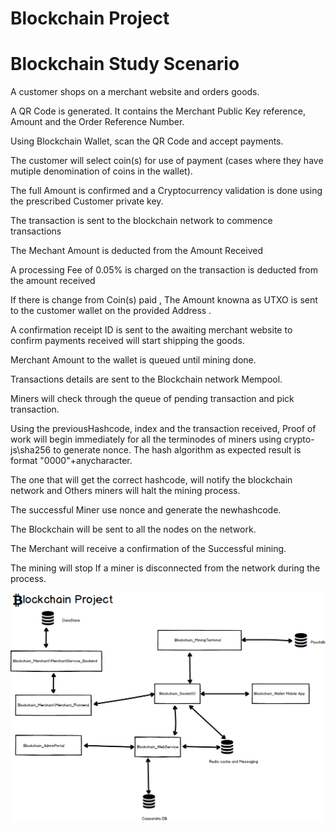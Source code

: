 # Blockchain Project



# Blockchain Study Scenario
A customer shops on a merchant website and  orders goods.

A QR Code is generated. It contains the Merchant Public Key reference, Amount and the Order Reference Number.

Using Blockchain Wallet, scan the QR Code and accept payments.

The customer will select coin(s) for use of payment (cases where they have mutiple denomination of coins in the wallet).

The full Amount is confirmed and a Cryptocurrency validation is done using the prescribed Customer private key.

The transaction is sent to the blockchain network to commence transactions

The Mechant Amount is deducted from the Amount Received

A  processing Fee of 0.05% is charged on the transaction is deducted from the amount received

If there is change from Coin(s) paid  , The Amount knowna as UTXO is sent to the customer wallet on the provided Address .

A confirmation receipt ID is sent to the awaiting merchant website  to confirm payments received will start shipping the goods.

Merchant Amount to the wallet is queued until mining done.

Transactions details are sent to the Blockchain network Mempool.

Miners will check through the queue of pending transaction and pick transaction.

Using the previousHashcode, index and the transaction received, Proof of work will begin immediately for all the terminodes  of miners using crypto-js\sha256 to generate nonce. The hash algorithm as expected result is format "0000"+anycharacter.

The one that will get the correct hashcode, will notify the blockchain network and Others miners will halt the mining process.


The successful Miner  use nonce and generate the newhashcode.

The Blockchain will be sent to all the nodes on the network.


The Merchant will receive a confirmation of the Successful mining.

The mining will stop If a miner is disconnected from the network during the process.


![alt text](https://github.com/izzumani/Blockchain_Project/blob/master/png/Blockchain%20Dataflow%20chart.png)

